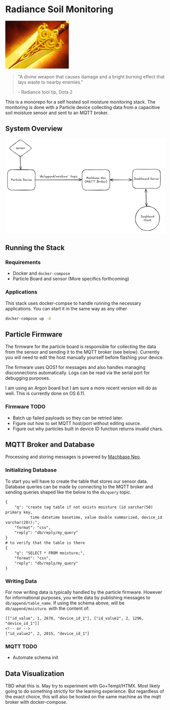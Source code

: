 # Radiance Soil Monitoring

<img src="images/radiance.png" alt="radiance" width="200" />

> "A divine weapon that causes damage and a bright burning effect that lays waste to nearby enemies."
>
> \- Radiance tool tip, Dota 2

This is a monorepo for a self hosted soil moisture monitoring stack. The monitoring
is done with a Particle device collecting data from a capacitive soil moisture sensor
and sent to an MQTT broker.

## System Overview

![System diagram](images/system_diagram.png)

## Running the Stack

### Requirements

- Docker and `docker-compose`
- Particle Board and sensor (More specifics forthcoming)

### Applications

This stack uses docker-compse to handle running the necessary applications. You can
start it in the same way as any other  

```bash
docker-compose up -d
```

## Particle Firmware

The firmware for the particle board is responsible for collecting the data
from the sensor and sending it to the MQTT broker (see below). Currently you
will need to edit the host manually yourself before flashing your device.

The firmware uses QOS1 for messages and also handles managing disconnections automatically.
Logs can be read via the serial port for debugging purposes.

I am using an Argon board but I am sure a more recent version will do as well. This
is currently done on OS 6.11.

### Firmware TODO

- Batch up failed payloads so they can be retried later.
- Figure out how to set MQTT host/port without editing source.
- Figure out why particles built in device ID function returns invalid chars.

## MQTT Broker and Database

Processing and storing messages is powered by [Machbase Neo](https://docs.machbase.com/neo/).

### Initializing Database

To start you will have to create the table that stores our sensor data. Database
queries can be made by connecting to the MQTT broker and sending queries shaped like
the below to the `db/query` topic.

```plaintext
{
    "q": "create tag table if not exists moisture (id varchar(50) primary key, 
           time datetime basetime, value double summarized, device_id varchar(20));",
    "format": "csv",
    "reply": "db/reply/my_query"
}
# to verify that the table is there
{
    "q": "SELECT * FROM moisture;",
    "format": "csv",
    "reply": "db/reply/my_query"
}
```

### Writing Data

For now writing data is typically handled by the particle firmware. However for
informational purposes, you write data by publishing messages to `db/append/table_name`.
If using the schema above, will be `db/append/moisture`. with the content of:

```plaintext
[["id_value", 1, 2678, "device_id_1"], ["id_value2", 2, 1296, "device_id_1"]]
<!-- or -->
["id_value2", 2, 2015, "device_id_1"]
```

### MQTT TODO

- Automate schema init

## Data Visualization

TBD what this is. May try to experiment with Go+Templ/HTMX. Most likely going
to do something strictly for the learning experience. But regardless of the
exact choice, this will also be hosted on the same machine as the mqtt broker
with docker-compose.
